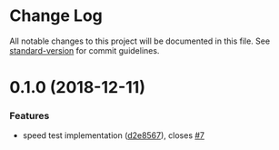 # Change Log

All notable changes to this project will be documented in this file. See [standard-version](https://github.com/conventional-changelog/standard-version) for commit guidelines.

<a name="0.1.0"></a>
# 0.1.0 (2018-12-11)


### Features

* speed test implementation ([d2e8567](https://github.com/mhagrelius/check-internet/commit/d2e8567)), closes [#7](https://github.com/mhagrelius/check-internet/issues/7)
